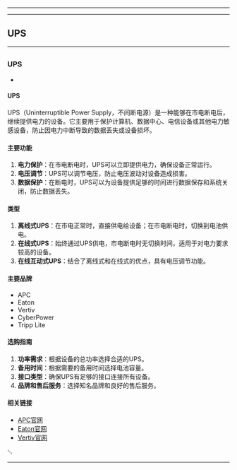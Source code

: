 # 
___
___
## UPS
___
## 
### UPS
- 

#### UPS

UPS（Uninterruptible Power Supply，不间断电源）是一种能够在市电断电后，继续提供电力的设备。它主要用于保护计算机、数据中心、电信设备或其他电力敏感设备，防止因电力中断导致的数据丢失或设备损坏。

#### 主要功能

1. **电力保护**：在市电断电时，UPS可以立即提供电力，确保设备正常运行。
2. **电压调节**：UPS可以调节电压，防止电压波动对设备造成损害。
3. **数据保护**：在断电时，UPS可以为设备提供足够的时间进行数据保存和系统关闭，防止数据丢失。

#### 类型

1. **离线式UPS**：在市电正常时，直接供电给设备；在市电断电时，切换到电池供电。
2. **在线式UPS**：始终通过UPS供电，市电断电时无切换时间，适用于对电力要求较高的设备。
3. **在线互动式UPS**：结合了离线式和在线式的优点，具有电压调节功能。

#### 主要品牌

- APC
- Eaton
- Vertiv
- CyberPower
- Tripp Lite

#### 选购指南

1. **功率需求**：根据设备的总功率选择合适的UPS。
2. **备用时间**：根据需要的备用时间选择电池容量。
3. **接口类型**：确保UPS有足够的接口连接所有设备。
4. **品牌和售后服务**：选择知名品牌和良好的售后服务。

#### 相关链接

- [APC官网](https://www.apc.com)
- [Eaton官网](https://www.eaton.com)
- [Vertiv官网](https://www.vertiv.com)

␃
___
